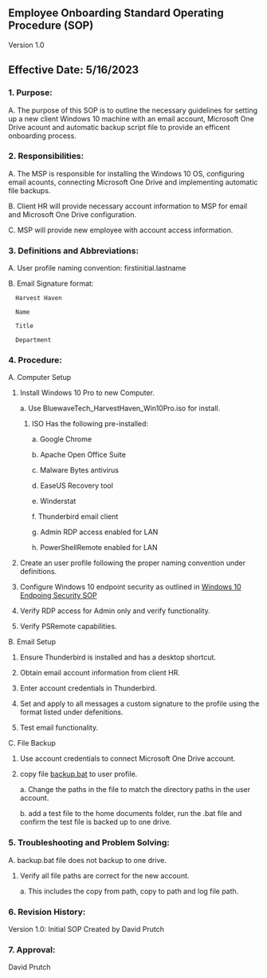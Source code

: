 ## Employee Onboarding Standard Operating Procedure (SOP)

Version 1.0

## Effective Date: 5/16/2023

### 1. Purpose:

   A. The purpose of this SOP is to outline the necessary guidelines for setting up a new client Windows 10 machine with an email account, Microsoft One Drive acount and automatic backup script file to provide an efficent onboarding process.

### 2. Responsibilities:

   A. The MSP is responsible for installing the Windows 10 OS, configuring email acounts, connecting Microsoft One Drive and implementing automatic file backups.
   
   B. Client HR will provide necessary account information to MSP for email and Microsoft One Drive configuration.
   
   C. MSP will provide new employee with account access information.

### 3. Definitions and Abbreviations:

   A. User profile naming convention: firstinitial.lastname
   
   B. Email Signature format:
   
      Harvest Haven
      
      Name
     
      Title
      
      Department

### 4. Procedure:

   A. Computer Setup

   1. Install Windows 10 Pro to new Computer.

      a. Use BluewaveTech_HarvestHaven_Win10Pro.iso for install.

         1. ISO Has the following pre-installed:

            a. Google Chrome

            b. Apache Open Office Suite

            c. Malware Bytes antivirus

            d. EaseUS Recovery tool

            e. Winderstat

            f. Thunderbird email client
            
            g. Admin RDP access enabled for LAN
            
            h. PowerShellRemote enabled for LAN

   2. Create an user profile following the proper naming convention under definitions.

   3. Configure Windows 10 endpoint security as outlined in [Windows 10 Endpoing Security SOP](https://github.com/201d8-team1/Documentation/blob/main/SOPs/Windows_10_Endpoint_Security_SOP.md)

   4. Verify RDP access for Admin only and verify functionality.

   5. Verify PSRemote capabilities.

   B. Email Setup

   1. Ensure Thunderbird is installed and has a desktop shortcut.

   2. Obtain email account information from client HR.

   3. Enter account credentials in Thunderbird.

   4. Set and apply to all messages a custom signature to the profile using the format listed under defenitions.

   5. Test email functionality.

   C. File Backup

   1. Use account credentials to connect Microsoft One Drive account.

   2. copy file [backup.bat](https://github.com/201d8-team1/Scripts/blob/main/backup.bat) to user profile.
         
      a. Change the paths in the file to match the directory paths in the user account.

      b. add a test file to the home documents folder, run the .bat file and confirm the test file is backed up to one drive.

### 5. Troubleshooting and Problem Solving:

   A. backup.bat file does not backup to one drive.

   1. Verify all file paths are correct for the new account.

      a. This includes the copy from path, copy to path and log file path.

### 6. Revision History:

   Version 1.0: Initial SOP Created by David Prutch

### 7. Approval:

   David Prutch
